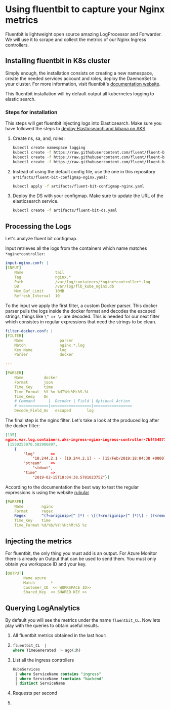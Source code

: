 # Using fluentbit to capture your Nginx metrics

Fluentbit is lightweight open source amazing LogProcessor and Forwarder. We will use it to scrape and collect the metrics of our Nginx Ingress controllers.

## Installing fluentbit in K8s cluster

Simply enough, the installation consists on creating a new namespace, create the needed services account and roles,  deploy the DaemonSet to your cluster. For more information, visit fluentbit's [documentation website](https://docs.fluentbit.io/manual/installation/kubernetes#installation).

This fluentbit installation will by default output all kubernetes logging to elastic search.



### Steps for installation

This steps will get fluentbit injecting logs into Elasticsearch. Make sure you have followed the steps to [deploy Elasticsearch and kibana on AKS](../elastic)

1. Create ns, sa, and, roles:

   ```bash
   kubectl create namespace logging
   kubectl create -f https://raw.githubusercontent.com/fluent/fluent-bit-kubernetes-logging/master/fluent-bit-service-account.yaml
   kubectl create -f https://raw.githubusercontent.com/fluent/fluent-bit-kubernetes-logging/master/fluent-bit-role.yaml
   kubectl create -f https://raw.githubusercontent.com/fluent/fluent-bit-kubernetes-logging/master/fluent-bit-role-binding.yaml
   ```

2. Instead of using the default config file, use the one in this repository `artifacts/fluent-bit-configmap-nginx.yaml`:

    ```bash
    kubectl apply -f artifacts/fluent-bit-configmap-nginx.yaml
    ```

3. Deploy the DS with your configmap. Make sure to update the URL of the elasticsearch service.

    ```bash
    kubectl create -f artifacts/fluent-bit-ds.yaml
    ```

## Processing the Logs

Let's analyze fluent bit configmap.

Input retrieves all the logs from the containers which name matches `*nginx*controller`:

```yaml
input-nginx.conf: |
[INPUT]
    Name              tail
    Tag               nginx.*
    Path              /var/log/containers/*nginx*controller*.log
    DB                /var/log/flb_kube_nginx.db
    Mem_Buf_Limit     10MB
    Refresh_Interval  10 
```

To the input we apply the first filter, a custom Docker parser. This docker parser pulls the logs inside the docker format and decodes the escaped strings, things like `\" or \n` are decoded. This is needed for our next filter which consistes in regular expressions that need the strings to be clean.

```yaml
filter-docker.conf: |
[FILTER]
    Name                parser
    Match               nginx.*.log
    Key_Name            log
    Parser              docker

---

[PARSER]
    Name         docker
    Format       json
    Time_Key     time
    Time_Format  %Y-%m-%dT%H:%M:%S.%L
    Time_Keep    On
    # Command      |  Decoder | Field | Optional Action
    # =============|==================|=================
    Decode_Field_As   escaped       log
```

The final step is the nginx filter. Let's take a look at the produced log after the docker filter:

```json
[135] 
nginx.var.log.containers.aks-ingress-nginx-ingress-controller-7bf454877d-cffdz_kube-system_nginx-ingress-controller-764d722d41ee3a7c7cf1f9ba13c6e0694481f36a0bd125bc526030521f2da486.log:
 [1550253878.582906897, 
    {
        "log"       =>  
            "10.244.2.1 - [10.244.2.1] - - [15/Feb/2019:18:04:38 +0000] "GET /static/acs.png HTTP/1.1" 200 2636 "-" "Mozilla/5.0 (apple-x86_64-darwin18.2.0) Siege/4.0.4" 211 0.000 [default-aks-helloworld-80] 10.244.2.52:80 2636 0.000 200 d4c2a9f907a8c06b9be1ae10fcbb8730",
        "stream"    =>
            "stdout",
        "time"      =>
            "2019-02-15T18:04:38.578102375Z"}]
```

According to the documentation the best way to test the regular expressions is using the website [rubular](https://rubular.com/r/qucBORIMGOUgIM)

```yaml
[PARSER]
    Name        nginx
    Format      regex
    Regex       ^(?<originip>[^ ]*) - \[(?<roriginip>[^ ]*)\] - (?<remoteuser>[^ ]*) \[(?<time>[^\]]*)\] "(?<method>\S+)(?: +(?<path>[^\"]*?)(?: +\S*)?)?" (?<code>[^ ]*) (?<size>[^ ]*)(?: "(?<referer>[^\"]*)" "(?<agent>[^\"]*)") (?<requestlenght>[^ ]*) (?<requesttime>[^ ]*) \[(?<proxy>[^ ]*)\] (?<upstreamaddress>[^ ]*):*(?<upstreamport>[^ ]*) (?<upstreamresponselength>[^ ]*) (?<upstreamresponsetime>[^ ]*) (?<upstreamstatus>[^ ]*) (?<requestid>[^ ]*)$
    Time_Key    time
    Time_Format %d/%b/%Y:%H:%M:%S %z
```

## Injecting the metrics

For fluentbit, the only thing you must add is an output.
For Azure Monitor there is already an Output that can be used to send them. You must only obtain you workspace ID and your key.

```yaml
[OUTPUT]
        Name azure
        Match       *
        Customer_ID  << WORKSPACE ID>>
        Shared_Key  << SHARED KEY >>
```

## Querying LogAnalytics

By default you will see the metrics under the name `fluentbit_CL`. Now lets play with the queries to obtain useful results.

1. All fluentbit metrics obtained in the last hour:
2. 
    ```sql
    fluentbit_CL  | 
    where TimeGenerated  > ago(1h)
    ```

3. List all the ingress controllers

   ```sql
   KubeServices
    | where ServiceName contains "ingress"
    | where ServiceName !contains "backend"
    | distinct ServiceName
    ```




4. Requests per second
5. 


